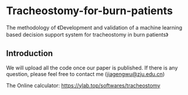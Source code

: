 # Tracheostomy-for-burn-patients
The methodology of 《Development and validation of a machine learning based decision support system for tracheostomy in burn patients》

## Introduction
We will upload all the code once our paper is published.
If there is any question, please feel free to contact me (jiagengwu@zju.edu.cn)

The Online calculator: https://ylab.top/softwares/tracheostomy 
